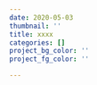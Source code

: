 ```yaml
---
date: 2020-05-03
thumbnail: ''
title: xxxx
categories: []
project_bg_color: ''
project_fg_color: ''

---
```

